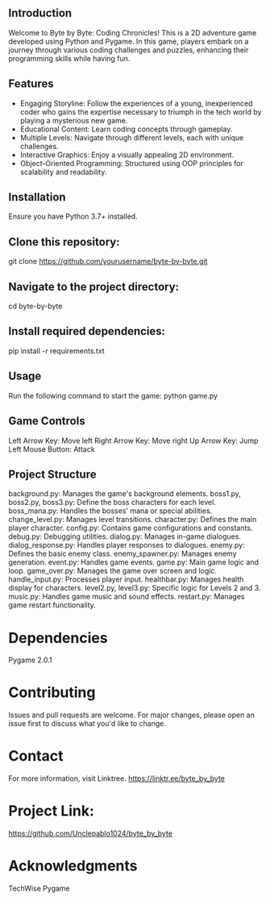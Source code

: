## Introduction
Welcome to Byte by Byte: Coding Chronicles! This is a 2D adventure game developed using Python and Pygame. In this game, players embark on a journey through various coding challenges and puzzles, enhancing their programming skills while having fun.

## Features
- Engaging Storyline: Follow the experiences of a young, inexperienced coder who gains the expertise necessary to triumph in the tech world by playing a mysterious new game.
- Educational Content: Learn coding concepts through gameplay.
- Multiple Levels: Navigate through different levels, each with unique challenges.
- Interactive Graphics: Enjoy a visually appealing 2D environment.
- Object-Oriented Programming: Structured using OOP principles for scalability and readability.

## Installation
Ensure you have Python 3.7+ installed.

## Clone this repository:
git clone https://github.com/yourusername/byte-by-byte.git

## Navigate to the project directory:
cd byte-by-byte

## Install required dependencies:
pip install -r requirements.txt

## Usage
Run the following command to start the game:
python game.py

## Game Controls
Left Arrow Key: Move left
Right Arrow Key: Move right
Up Arrow Key: Jump
Left Mouse Button: Attack

## Project Structure
background.py: Manages the game's background elements.
boss1.py, boss2.py, boss3.py: Define the boss characters for each level.
boss_mana.py: Handles the bosses' mana or special abilities.
change_level.py: Manages level transitions.
character.py: Defines the main player character.
config.py: Contains game configurations and constants.
debug.py: Debugging utilities.
dialog.py: Manages in-game dialogues.
dialog_response.py: Handles player responses to dialogues.
enemy.py: Defines the basic enemy class.
enemy_spawner.py: Manages enemy generation.
event.py: Handles game events.
game.py: Main game logic and loop.
game_over.py: Manages the game over screen and logic.
handle_input.py: Processes player input.
healthbar.py: Manages health display for characters.
level2.py, level3.py: Specific logic for Levels 2 and 3.
music.py: Handles game music and sound effects.
restart.py: Manages game restart functionality.

# Dependencies
Pygame 2.0.1

# Contributing
Issues and pull requests are welcome. For major changes, please open an issue first to discuss what you'd like to change.

# Contact
For more information, visit Linktree.
https://linktr.ee/byte_by_byte

# Project Link: 
https://github.com/Unclepablo1024/byte_by_byte

# Acknowledgments
TechWise
Pygame

